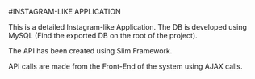 #INSTAGRAM-LIKE APPLICATION

This is a detailed Instagram-like Application. The DB is developed using MySQL (Find the exported DB on the root of the project).

The API has been created using Slim Framework.

API calls are made from the Front-End of the system using AJAX calls.
